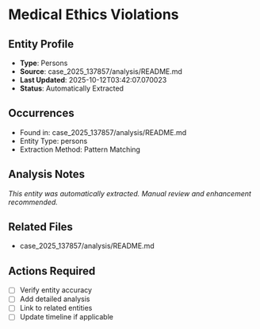 # Medical Ethics Violations

## Entity Profile
- **Type**: Persons
- **Source**: case_2025_137857/analysis/README.md
- **Last Updated**: 2025-10-12T03:42:07.070023
- **Status**: Automatically Extracted

## Occurrences
- Found in: case_2025_137857/analysis/README.md
- Entity Type: persons
- Extraction Method: Pattern Matching

## Analysis Notes
*This entity was automatically extracted. Manual review and enhancement recommended.*

## Related Files
- case_2025_137857/analysis/README.md

## Actions Required
- [ ] Verify entity accuracy
- [ ] Add detailed analysis
- [ ] Link to related entities
- [ ] Update timeline if applicable
